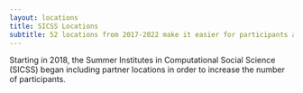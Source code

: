 ```yaml
---
layout: locations
title: SICSS Locations
subtitle: 52 locations from 2017-2022 make it easier for participants around the world to join the community.
---
```


Starting in 2018, the Summer Institutes in Computational Social Science (SICSS) began including partner locations in
order to increase the number of participants.
